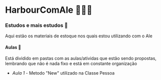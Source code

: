 # HarbourComAle 👨🏻‍💻

### Estudos e mais estudos 📖
Aqui estão os materiais de estoque nos quais estou utilizando com o Ale

#### Aulas 🧰
Está dividido em pastas com as aulas/atividas que estão sendo propostas, lembrando que não é nada fixo e está em constante organização

- *Aula 1* - Metodo "New" utilizado na Classe Pessoa
